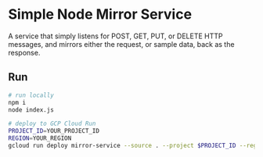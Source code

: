# Simple Node Mirror Service
A service that simply listens for POST, GET, PUT, or DELETE HTTP messages, and mirrors either the request, or sample data, back as the response.

## Run
```sh
# run locally
npm i
node index.js

# deploy to GCP Cloud Run
PROJECT_ID=YOUR_PROJECT_ID
REGION=YOUR_REGION
gcloud run deploy mirror-service --source . --project $PROJECT_ID --region $REGION --set-env-vars GCLOUD_PROJECT="$PROJECT_ID",GCLOUD_REGION="$REGION" --allow-unauthenticated
```